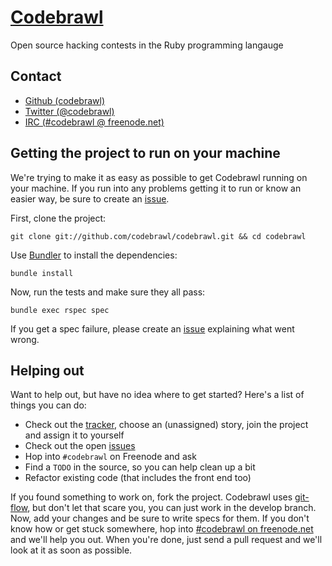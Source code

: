 # [Codebrawl](http://codebrawl.com)

Open source hacking contests in the Ruby programming langauge

## Contact

* [Github (codebrawl)](http://github.com/codebrawl)
* [Twitter (@codebrawl)](http://twitter.com/codebrawl)
* [IRC (#codebrawl @ freenode.net)](irc://irc.freenode.net/codebrawl)

## Getting the project to run on your machine

We're trying to make it as easy as possible to get Codebrawl running on your machine. If you run into any problems getting it to run or know an easier way, be sure to create an [issue](https://github.com/codebrawl/codebrawl/issues).

First, clone the project:

    git clone git://github.com/codebrawl/codebrawl.git && cd codebrawl

Use [Bundler](http://gembundler.com/) to install the dependencies:

    bundle install

Now, run the tests and make sure they all pass:

    bundle exec rspec spec

If you get a spec failure, please create an [issue](https://github.com/codebrawl/codebrawl/issues) explaining what went wrong.

## Helping out

Want to help out, but have no idea where to get started? Here's a list of things you can do:

* Check out the [tracker](https://www.pivotaltracker.com/projects/326833), choose an (unassigned) story, join the project and assign it to yourself
* Check out the open [issues](https://github.com/codebrawl/codebrawl/issues)
* Hop into `#codebrawl` on Freenode and ask
* Find a `TODO` in the source, so you can help clean up a bit
* Refactor existing code (that includes the front end too)

If you found something to work on, fork the project. Codebrawl uses [git-flow](https://github.com/nvie/gitflow), but don't let that scare you, you can just work in the develop branch. Now, add your changes and be sure to write specs for them. If you don't know how or get stuck somewhere, hop into [#codebrawl on freenode.net](irc://irc.freenode.net/codebrawl) and we'll help you out. When you're done, just send a pull request and we'll look at it as soon as possible.
